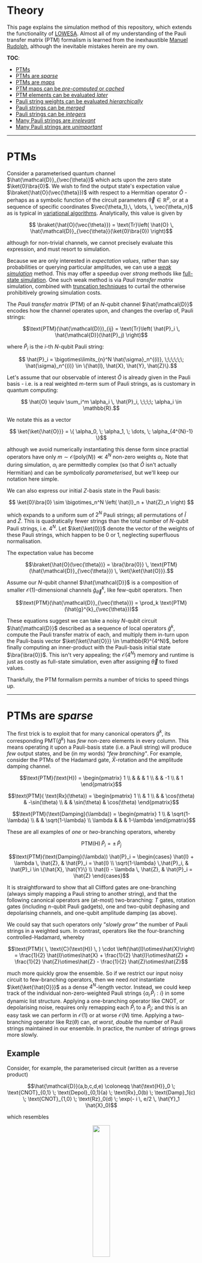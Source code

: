 Theory
=======


This page explains the simulation method of this repository, which extends the functionality of [LOWESA](https://arxiv.org/abs/2308.09109). Almost all of my understanding of the Pauli transfer matrix (PTM) formalism is learned from the inexhaustible [Manuel Rudolph](https://github.com/MSRudolph), although the inevitable mistakes herein are my own.

**TOC**:

- [PTMs](#ptms)
- [PTMs are _sparse_](#ptms-are-sparse)
- [PTMs are _maps_](#ptms-are-maps)
- [PTM maps can be _pre-computed_ or _cached_](#ptm-maps-can-be-pre-computed-or-cached)
- [PTM elements can be evaluated _later_](#ptm-elements-can-be-evaluated-later)
- [Pauli string weights can be evaluated _hierarchically_](#pauli-string-weights-can-be-evaluated-hierarchically)
- [Pauli strings can be _merged_](#pauli-strings-can-be-merged)
- [Pauli strings can be _integers_](#pauli-strings-can-be-integers)
- [Many Pauli strings are _irrelevant_](#many-pauli-strings-are-irrelevant)
- [Many Pauli strings are _unimportant_](#many-pauli-strings-are-unimportant)




-----------------------

# PTMs


Consider a parameterised quantum channel $\hat{\mathcal{D}}_{\vec{\theta}}$ which acts upon the zero state $\ket{0}\bra{0}$. We wish to find the output state's expectation value $\braket{\hat{O}(\vec{\theta}})$ with respect to a Hermitian operator $\hat{O}$ - perhaps as a symbolic function of the circuit parameters $\vec{\theta} \in \mathbb{R}^{p}$, or at a sequence of specific coordinates $\vec{\theta_1},\, \dots, \, \vec{\theta_n}$ as is typical in [variational algorithms](https://www.nature.com/articles/s42254-021-00348-9). Analytically, this value is given by

```math
    \braket{\hat{O}(\vec{\theta}}) = \text{Tr}\left( \hat{O} \, \hat{\mathcal{D}}_{\vec{\theta}}(\ket{0}\bra{0}) \right)
```

although for non-trivial channels, we cannot precisely evaluate this expression, and must resort to simulation.



Because we are only interested in _expectation values_, rather than say probabilities or querying particular amplitudes, we can use a [_weak simulation_](https://journals.aps.org/pra/abstract/10.1103/PhysRevA.91.012334) method. This may offer a speedup over _strong_ methods like [full-state simulation](https://arxiv.org/abs/2311.01512). One such weak method is via _Pauli transfer matrix_ simulation, combined with [truncation techniques](https://arxiv.org/abs/2308.09109) to curtail the otherwise prohibitively growing simulation costs.



The _Pauli transfer matrix_ (PTM) of an $N$-qubit channel $\hat{\mathcal{D}}$ encodes how the channel operates upon, and changes the overlap of, Pauli strings:

```math
\text{PTM}(\hat{\mathcal{D}})_{ij} = \text{Tr}\left( \hat{P}_i \, \hat{\mathcal{D}}(\hat{P}_j) \right)
```

where $\hat{P}_i$ is the $i$-th $N$-qubit Pauli string:

```math
    \hat{P}_i = \bigotimes\limits_{n}^N \hat{\sigma}_n^{(i)}, \;\;\;\;\;\;  \hat{\sigma}_n^{(i)} \in \{\hat{I}, \hat{X}, \hat{Y}, \hat{Z}\}.
```

Let's assume that our observable of interest $\hat{O}$ is already given in the Pauli basis - i.e. is a real weighted $m$-term sum of Pauli strings, as is customary in quantum computing:

```math
    \hat{O} \equiv \sum_i^m \alpha_i \, \hat{P}_i, \;\;\;\; \alpha_i \in \mathbb{R}.
```

We notate this as a vector

```math
    \ket{\ket{\hat{O}}} = \{ \alpha_0, \; \alpha_1, \; \dots, \; \alpha_{4^{N}-1} \}
```

although we avoid numerically instantiating this dense form since practial operators have only $m \sim \mathcal{O}(\text{poly}(N)) \ll 4^N$ non-zero weights $\alpha_i$.
Note that during simulation, $\alpha_i$ are permittedly complex (so that $\hat{O}$ isn't actually Hermitian) and can be _symbolically parameterised_, but we'll keep our notation here simple.

We can also express our initial $Z$-basis state in the Pauli basis:

```math
    \ket{0}\bra{0} \sim \bigotimes_n^N \left( \hat{I}_n + \hat{Z}_n \right) 
```

which expands to a uniform sum of $2^N$ Pauli strings; all permutations of $\hat{I}$ and $\hat{Z}$. This is quadratically fewer strings than the total number of $N$-qubit Pauli strings, i.e. $4^N$. Let $\ket{\ket{0}}$ denote the vector of the weights of these Pauli strings, which happen to be $0$ or $1$, neglecting superfluous normalisation.

The expectation value has become

```math
\braket{\hat{O}(\vec{\theta})} = \bra{\bra{0}} \, \text{PTM}(\hat{\mathcal{D}}_{\vec{\theta}}) \, \ket{\ket{\hat{O}}}.
```

Assume our $N$-qubit channel $\hat{\mathcal{D}}$ is a composition of smaller $\mathcal{O}(1)$-dimensional channels $\hat{g}^{k}_{\vec{\theta}}$, like few-qubit operators. Then

```math
\text{PTM}(\hat{\mathcal{D}}_{\vec{\theta}}) = \prod_k \text{PTM}(\hat{g}^{k}_{\vec{\theta}})
```



These equations suggest we can take a noisy $N$-qubit circuit $\hat{\mathcal{D}}$ described as a sequence of local operators $\hat{g}^k$, compute the Pauli transfer matrix of each, and multiply them in-turn upon the Pauli-basis vector $\ket{\ket{\hat{O}}} \in \mathbb{R}^{4^N}$, before finally computing an inner-product with the Pauli-basis initial state $\bra{\bra{0}}$. This isn't very appealing; the $\mathcal{O}(4^N)$ memory and runtime is just as costly as full-state simulation, even after assigning $\vec{\theta}$ to fixed values.

Thankfully, the PTM formalism permits a number of tricks to speed things up.


----------------------------



# PTMs are _sparse_


The first trick is to exploit that for many canonical operators $\hat{g}^k$, its corresponding $\text{PMT}(\hat{g}^k)$ has _few_ non-zero elements in every column. This means operating it upon a Pauli-basis state (i.e. a Pauli string) will produce _few_ output states, and be (in my words) _"few branching"_. For example, consider the PTMs of the Hadamard gate, $\hat{X}$-rotation and the amplitude damping channel.

```math
\text{PTM}(\text{H}) = \begin{pmatrix} 1 \\ & & & 1 \\ & & -1 \\ & 1 \end{pmatrix}
```

```math
\text{PTM}( \text{Rx}(\theta)) = \begin{pmatrix} 1 \\ & 1 \\ & & \cos(\theta) & -\sin(\theta) \\ & & \sin(\theta) & \cos(\theta) \end{pmatrix}
```

```math
\text{PTM}(\text{Damping}(\lambda)) = \begin{pmatrix} 1 \\ & \sqrt{1-\lambda} \\ & & \sqrt{1-\lambda} \\ \lambda & & & 1-\lambda \end{pmatrix}
```

These are all examples of _one_ or _two_-branching operators, whereby

```math
    \text{PTM}(\text{H}) \, \hat{P}_i = \pm\, \hat{P}_j
```

```math
\text{PTM}(\text{Damping}(\lambda)) \hat{P}_i = \begin{cases}
\hat{I} + \lambda \, \hat{Z}, & \hat{P}_i = \hat{I} \\
\sqrt{1-\lambda} \,\hat{P}_i, & \hat{P}_i \in \{\hat{X}, \hat{Y}\} \\
\hat{I} - \lambda \, \hat{Z}, & \hat{P}_i = \hat{Z}
\end{cases}
```

It is straightforward to show that all Clifford gates are one-branching (always simply mapping a Pauli string to another string), and that the following canonical operators are (at-most) two-branching: $T$ gates, rotation gates (including $n$-qubit Pauli gadgets), one and two-qubit dephasing and depolarising channels, and one-qubit amplitude damping (as above).

We could say that such operators only _"slowly grow"_ the number of Pauli strings in a weighted sum. In contrast, operators like the four-branching controlled-Hadamard, whereby

```math
\text{PTM}( \, \text{C}(\text{H}) \, ) \cdot \left(\hat{I}\otimes\hat{X}\right)
=
\frac{1}{2} \hat{I}\otimes\hat{X} +
\frac{1}{2} \hat{I}\otimes\hat{Z} +
\frac{1}{2} \hat{Z}\otimes\hat{Z} -
\frac{1}{2} \hat{Z}\otimes\hat{Z}
```

much more quickly grow the ensemble. So if we restrict our input noisy circuit to few-branching operators, then we need _not_ instantiate $\ket{\ket{\hat{O}}}$ as a dense $4^N$-length vector. Instead, we could keep track of the individual non-zero-weighted Pauli strings $\{ \alpha_i \, \hat{P}_i : i \}$ in some dynamic list structure. Applying a one-branching operator like $\text{CNOT}$, or depolarising noise, requires only remapping each $\hat{P}_i$ to a $\hat{P}_j$; and this is an easy task we can perform in $\mathcal{O}(1)$ or at worse $\mathcal{O}(N)$ time. Applying a two-branching operator like $\text{Rz}(\theta)$ can, _at worst_, _double_ the number of Pauli strings maintained in our ensemble. In practice, the number of strings grows more slowly.

## Example

Consider, for example, the parameterised circuit (written as a reverse product)

```math
\hat{\mathcal{D}}(a,b,c,d,e) \coloneqq \hat{\text{H}}_0 \; \text{CNOT}_{0,1} \; \text{Depol}_{0,1}(a) \; \text{Rx}_0(b) \; \text{Damp}_1(c) \; \text{CNOT}_{1,0} \; \text{Rz}_0(d) \; \exp(- i \, e/2 \, \hat{Y}_1 \hat{X}_0)
```

which resembles

<p align="center">
<img src="images/circ.png" width="30%">
</p>

Let's seek the expectation value of observable $\hat{O} = \hat{Y}_1$. 

Applying the PTM of each operator in-turn upon our ensemble, initially $\{ 1\times \hat{Y}_1 \} $, produces (written compactly)

```math
YI \xrightarrow{H} YI \xrightarrow{CNOT} YZ \xrightarrow{Depol} \left(1 - \frac{16}{15}a\right) YZ 
\xrightarrow{Rx}
\left(1 - \frac{16}{15}a\right) \cos(b)\, YZ - \left(1 - \frac{16}{15}a\right) \sin(b) \, YY
```

where we see the $\text{Rx}$ gate caused branching into $Y_1Z_0$ and $Y_1Y_0$.
From here, the $Y_1Y_0$ state is propogated by the remaining operators without further branching to become

```math
YY \xrightarrow{Damp} \sqrt{1-c} \, YY \xrightarrow{CNOT} -\sqrt{1-c} \, XZ \xrightarrow{Rz} -\sqrt{1-c} \, XZ \xrightarrow{\exp(YX)} -\sqrt{1-c} \, XZ.
```

However, the $Y_1Z_0$ state (neglecting its existing coefficient) becomes

```math
YZ\xrightarrow{Damp} \sqrt{1-c} \, YZ \xrightarrow{CNOT} \sqrt{1-c} \, XY \xrightarrow{Rz} \cos(d)\sqrt{1-c} \, XY - \sin(d)\sqrt{1-c} \, XX
```

and has been "two-branched" by the $\text{Rz}$ gate. The $XY$ state is unchanged by the final operator (the Pauli gadget), but the $XX$ gate is further branched into $\cos(e)\,XX - \sin(e) ZI$.

We can visualise this evolution as a graph, where nodes are Pauli strings, and edges are the transitions between them induced by an operator, weighted by elements of its PTM.

<p align="center">
<img src="images/graph.png" width="20%">
</p>


The full effect of $\hat{\mathcal{D}}$ is ergo to map 

```math
YI \rightarrow \alpha \, XX + \beta \, XY + \gamma \, XZ + \delta \, ZI
```

where weights $\alpha$, $\beta$, $\gamma$ and $\delta$ are products of specific elements of $\hat{\mathcal{D}}$'s PTMs. Computing the expectation value of $\hat{O}$ means summing a subset of these output weights, as we will elaborate upon in a proceeding section.
Observe that although the circuit $\hat{\mathcal{D}}$ contains _eight_ operators acting upon _two_ qubits, including _four_ operators which can cause two-branching, the final state is a superposition of only _four_ Pauli strings. This is a _quarter_ of the maximum possible of $4^2 = 16$, which is also the number of complex amplitudes in a $Z$-basis density matrix employed by a full-state simulator.

-------------------

# PTMs are _maps_

The next crucial trick is to treat operator PTMs as _maps_.

Due to the PTMs above being demonstrably sparse, we need not ever instantiate them as matrices, nor apply them via matrix multiplication upon vectors. Instead, we can use integer logic to determine whether a given operator's PTM would induce branching upon a nominated Pauli string. This avoids all multiplication and floating-point algebra which would utilise a CPU's floating-point unit (FPU). Instead, we determine the output strings of an operator using only integer arithmetic and indexing, utilising a CPU's arithmetic-logic unit (ALU). 

Here is the equivalent map of the $\text{Damping}$ channel, for which we saw the Pauli transfer matrix above.

<p align="center">
<img src="images/map.png" width="40%">
</p>

Avoiding FPUs does _not_ necessarily mean things are faster _per operator_; in fact, the resulting [control-flow branching](https://en.wikipedia.org/wiki/Branch_(computer_science)) will likely slow things down. However, it does permit us to _decouple_ the tracking of the evolving Pauli strings in the ensemble, from the calculation of their numerical (or symbolic) weights. We will see this is a very useful utility.



---------------------------

# PTM maps can be _pre-computed_ or _cached_

Computing the PTM of an $N$-qubit channel $\hat{\mathcal{D}}$ expressed generically as a set of $\mathbb{C}^{2^N\times 2^N}$ $\hat{Z}$-basis Kraus matrices is obviously exponentially costly in $N$.

```math
\text{PTM}(\hat{\mathcal{D}})_{ij} = \text{Tr}\left( \hat{P}_i \; \hat{\mathcal{D}}(\hat{P}_j) \right),
\;\;\;\;
\hat{P}_i = \bigotimes\limits_{n}^N \hat{\sigma}_n^{(i)}, 
\;\;\;\; 
\hat{\sigma}_n^{(i)} \in \{\hat{I}, \hat{X}, \hat{Y}, \hat{Z}\}.
```

We _can_ significantly simplify its generic matrix form above
into a product of scalars and bitwise logic in order to leverage sparsity, using equivalences (derived [here](https://arxiv.org/abs/2401.16378)) such as

```math
\left[ \hat{P}_k \right]_{ij} = \prod\limits_n^N \left[ \hat{\sigma}_n^{(k)}\right]_{i_{[n]}, \,j_{[n]}}
```

where $i_{[n]}$ is the $n$-th bit of unsigned integer $i$. We might even be able to repurpose recent state-of-the-art techniques for Pauli decomposition [[1](https://arxiv.org/abs/2301.00560),[2](https://arxiv.org/abs/2310.13421),[3](https://arxiv.org/abs/2403.11644), [4](https://arxiv.org/abs/2311.01362)].

But even so, the costs of preparing $\text{PTM}(\hat{\mathcal{D}})$ are excessive, and repeatedly paying them is _unnecessary_. We can of course pre-compute the PTMs of canonical fixed-size operators, like we did above for the Hadamard, $\hat{X}$-rotation and amplitude-damping channel, and [hard-code](https://en.wikipedia.org/wiki/Hard_coding) their maps into the source code.

This will not work for our generic user-specified $\hat{\mathcal{D}}$ channel for which we _must_ compute the PTM at runtime. We can at least ensure we never do it _twice_; we _cache_ the calculated map of the user's channel and consult the map at subsequent re-applications. This sounds easy, but beware; the user's Kraus maps are likely _parameterised_. For example, they may specify matrices in terms of symbols $\theta$ and $\lambda$:

```math
\hat{K}_1(\theta,\lambda) = \begin{pmatrix} 
\cos(\theta) & - i \, \sin(\theta) \\ 
-i \, \sqrt{1-\lambda} \sin(\theta) & \sqrt{1-\lambda} \cos(\theta)
\end{pmatrix},
\;\;\;\;\;\;
\hat{K}_2(\theta,\lambda) = \begin{pmatrix}
-i \, \sqrt{\lambda} \sin(\theta) & \sqrt{\lambda} \cos(\theta) \\ 0 & 0
\end{pmatrix}.
```

The PTM, calculated via $\hat{\mathcal{D}}'s$ [superoperator](https://en.wikipedia.org/wiki/Superoperator), is four-branching:

```math
\text{PTM}(\hat{\mathcal{D}}) = \left\{ i,j: \bra{\bra{\hat{P}_i}} \, \left( \hat{K}_1^*\otimes\hat{K}_1 + \hat{K}_2^*\otimes\hat{K}_2 \right) \ket{\ket{\hat{P}_j}} \right\}
```
```math
=
\begin{pmatrix}
 \frac{1}{2} (| 1-\lambda | +| \lambda | +1) \cosh (\Im(\theta )) & \frac{1}{2} (| 1-\lambda | +| \lambda | +1) \sinh
   (\Im(\theta )) & -\frac{1}{2} (| 1-\lambda | +| \lambda | -1) \sin (\Re(\theta )) & -\frac{1}{2} (| 1-\lambda | +|
   \lambda | -1) \cos (\Re(\theta )) \\
 \Re\left(\sqrt{1-\lambda }\right) \sinh (\Im(\theta )) & \Re\left(\sqrt{1-\lambda }\right) \cosh (\Im(\theta )) & i
   \left(\sqrt{1-\lambda }-\Re\left(\sqrt{1-\lambda }\right)\right) \cos (\Re(\theta )) & -i \left(\sqrt{1-\lambda
   }-\Re\left(\sqrt{1-\lambda }\right)\right) \sin (\Re(\theta )) \\
 \Im\left(\sqrt{1-\lambda }\right) \sinh (\Im(\theta )) & -i \left(\sqrt{1-\lambda }-\Re\left(\sqrt{1-\lambda
   }\right)\right) \cosh (\Im(\theta )) & \Re\left(\sqrt{1-\lambda }\right) \cos (\Re(\theta )) & -\Re\left(\sqrt{1-\lambda
   }\right) \sin (\Re(\theta )) \\
 \frac{1}{2} (-| 1-\lambda | +| \lambda | +1) \cosh (\Im(\theta )) & \frac{1}{2} (-| 1-\lambda | +| \lambda | +1) \sinh
   (\Im(\theta )) & \frac{1}{2} (| 1-\lambda | -| \lambda | +1) \sin (\Re(\theta )) & \frac{1}{2} (| 1-\lambda | -| \lambda
   | +1) \cos (\Re(\theta ))
\end{pmatrix}
```

However, if we assume that $\hat{\mathcal{D}}$ is a valid channel, and is ergo completely-positive and trace-preserving ([CPTP](https://en.wikipedia.org/wiki/Quantum_channel)), then we can constrain that $\theta \in \mathbb{R}$ and $\lambda \in [0,1]$. The PTM then simplifies to

```math
= \begin{pmatrix}
1 \\
& \sqrt{1-\lambda} \\
& & \sqrt{1-\lambda}\cos(\theta) & -\sqrt{1-\lambda}\sin(\theta) \\
\lambda & & (1 - \lambda)\sin(\theta) & (1 - \lambda )\cos(\theta)
\end{pmatrix}
```

which we efficiently store as a two-branching parameterised map;

```math
\begin{cases}
I \rightarrow I + \lambda \,  Z \\
X \rightarrow \sqrt{1-\lambda} \, X \\
Y \rightarrow \sqrt{1-\lambda}\cos(\theta)\,Y - \sqrt{1-\lambda} \sin(\theta)\,Z \\
Z \rightarrow (1-\lambda)\sin(\theta) \, Y + (1-\lambda)\cos(\theta)\, Z
\end{cases}
```

We can perform this analytic simplification at runtime using a symbolic algebra library like [SymPy](https://www.sympy.org), requiring the user to specify their matrices (e.g. $\hat{K}_1$, $\hat{K}_2$ above) in terms of the library's symbolic types. Such simplification is _expensive_; typically more so than computing the unconstrained PTM, making caching even more crucial. 

The tricky part of caching _parameterised_ maps is keeping the cached map agnostic to the particular symbolic parameter. For example, gates $\text{Rx}(\theta)$ and $\text{Rx}(\phi)$, where $\theta,\phi\in\mathbb{R}$, have identical PTMs, except that they merely differ in variable. They should ergo share a cache;

```math
\text{mapOfPTM}(\text{Rx}(\theta)) = \text{someCachedMap}(\alpha)\Big|_{\alpha \rightarrow \theta}
```
```math
\text{mapOfPTM}(\text{Rx}(\phi)) = \text{someCachedMap}(\alpha)\Big|_{\alpha \rightarrow \phi}
```

But a non-CPTP operator $\text{Rx}(\gamma)$ where $\gamma$ is permittedly complex _cannot_ leverage this cached map, because the analytic simplifications that informed $\text{someCachedMap}$ are invalid for $\gamma \in \mathbb{C}$. We must compute and cache a separate map for non-CPTP $\text{Rx}$ operators.

This repository demonstrates a method of just-in-time caching maps with cache keys which encode the domains of the map's symbolic parameters.


---------------------------

# PTM elements can be evaluated _later_

As we previously alluded to, PTM simulation allows us to determine the evolution of a sum of Pauli strings in a way that is agnostic to their weights. This permits us to _defer_ calculation of the weights until after the final ensemble of Pauli strings has been obtained, which in-turn empowers us to keep operator parameters and ergo the PTM elements symbolic during simulation.

Consider again the action of $\hat{\mathcal{D}}$ above which mapped

```math
YI \rightarrow \alpha \, XX + \beta \, XY + \gamma \, XZ + \delta \, ZI,
```

which we visualised as a graph. 
The weight $\alpha$ of $XX$ is the product of all edge labels (each is a symbolic PTM element) between the $XX$ leaf node and the root $YI$. Given this graph as a data-structure encoding our simulation history, we could ergo traverse upward from the leaf to the root, multiplying each encountered edge into a product.
The result is

```math
\alpha = \cos(e) \, (-\sin(d)) \, \sqrt{1-c} \, \cos(b) \, \left(1 - \frac{16}{15}a \right)
```

This example admitted a sufficiently small product to multiply analytically, but imagine we had applied _millions_ of operators such that the graph is millions of layers deep. We would _not_ wish to analytically process a product with millions of symbolic terms. Instead, we accept a set of parameter substitutions (e.g. $a=1/2$, $b=\pi$, etc) and numerically evaluate the coefficient of each graph edge during traversal, collecting a finite-precision product of floating-point numbers. In effect, we have _deferred_ substitution of symbolic parameters, and the multiplication of PTM elements, until the moment we wish to compute the weight of a particular output Pauli string.

This is great news because the posteriori numerical substition is usually _cheap_, while obtaining the unweighted output ensemble of Pauli strings is traditionally expensive. By deferring weight evaluation, we can obtain the output strings _once_ then cheaply re-sample their numeric weights for a family of symbolic substitutions. This lets us determine the expectation value $\braket{\hat{O}(\vec{\theta}_0)}$ at as large a number of parameter coordinates $\vec{\theta}_0$ as we wish, avoiding the expensive re-simulation which would be necessary in numerical full-state simulation. 
This is fantastically useful for simulating variational algorithms wherein repeatedly evaluating $\braket{\hat{O}(\vec{\theta})}$ is a common subroutine, like in [imaginary-time minimisation](https://www.nature.com/articles/s41534-019-0187-2). We can also posteriori vary the coefficients of our operator $\hat{O}$ itself.


--------------------

# Pauli string weights can be evaluated _hierarchically_

The actual numerical evaluation of the weights of the output Pauli strings can leverage graph algorithms and [memoization](https://en.wikipedia.org/wiki/Memoization).

Assume that during simulation, where we applied PTMs as maps upon a growing ensemble of Pauli strings, we developed a graph like we have visualised above. As described above, computing a weight of an output Pauli string requires traversing this graph and accumulating a product of the expressions (with symbols substituted to produce a numerical value) associated with the edges between the string's leaf node, and the root node(s) (the initial Pauli strings). Re-performing this independently for each output Pauli string is wasteful. 

Instead, we can traverse from the root node(s) to the leaves and record the numerical weight of each encountered node. The weight of a node is simply its parent node's weight multiplied by their shared edge. Nodes with multiple parents (due to merging, explained below) have each contribution summed. Computing the weight of another leaf node requires merely traversing the graph until encountering an ancestor with a pre-computed weight. In this way, we utilise the "partial weights" involved in the evaluation of one output Pauli string's weight, in the subsequent calculation of another's weight, avoiding duplicated calculation of "sub-products". We are computing weights _hierarchically_ at the cost of additional memory.



To illustrate this, consider the below three-qubit circuit

<p align="center">
<img src="images/path_circ.png" width="25%">
</p>

propogating an initial Pauli string sum of $\hat{O} = Y_0 + Z_0$. We visualise below the evolution and highlight all ancestors of the leaf node (i.e. final Pauli string) $Z_0$ in red.

<p align="center">
<img src="images/path.png" width="40%">
</p>

To evaluate $Z_0$'s output weight, we traverse upward from its leaf node (without calculation) until reaching the two root nodes. We take their weights (i.e. the coefficients of $Y_0$ and $Z_0$ in $\hat{O}$ which are both $1$) and follow the red path back down the graph, multiplying the substituted edge values upon these weights. On the way down, each node (every ancestor of leaf $Z_0$) memoizes its weight, from the contribution of its own ancestors. 

Imagine we next calculate the weight of the output $Y_1Y_0$ string (which is two nodes to the left of leaf $Z_0$ in the plotted graph). We begin traversing upward toward the root but encounter node $IIX$ in the sixth layer from the top, which was visited during $Z_0$'s traversal (i.e. lies within the red path). Its weight is already known so upward traversal stops and downward traversal begins; only the descendents of $IIX$ need their weights explicitly calculated.

In theory, _every_ output Pauli's string weight can be calculated without duplication, such that every edge is only ever traversed once.



-----------------------------

# Pauli strings can be _merged_

The above example evaluation showed another important property of Pauli transfer simulation; branched Pauli strings can re-combine. 

Consider observable $\hat{O} = \hat{X}_0$ and circuit $\hat{\mathcal{D}} = [\text{Rz}_0(\theta), \, \text{T}_0]$ (written as a sequence of operators). The first operator effects:

```math
X \xrightarrow{Rz} \cos(\theta) \, X + \sin(\theta) \, Y
```

while the second effects

```math
X \xrightarrow{T} \frac{1}{\sqrt{2}} \, X + \frac{1}{\sqrt{2}} \, Y \\
Y \xrightarrow{T} - \frac{1}{\sqrt{2}} \, X + \frac{1}{\sqrt{2}} \, Y.
```

The full result is ergo

```math
X \xrightarrow{\hat{\mathcal{D}}} \cos(\theta) \left( \frac{1}{\sqrt{2}} X + \frac{1}{\sqrt{2}} Y \right)
+
\sin(\theta) \left( - \frac{1}{\sqrt{2}} X + \frac{1}{\sqrt{2}} Y \right)
```

which we recognise contains duplicate Pauli strings. It is prudent to combine the duplicate strings by summing their weights, producing

```math
= \frac{1}{\sqrt{2}}\left(\cos(\theta) - \sin(\theta) \right) \, X \; + \; \frac{1}{\sqrt{2}}\left(\cos(\theta) + \sin(\theta) \right) \, Y.
```

If we did this combining _immediately_ during simulation, then we effectively shrink the total number of simultaneously maintained Pauli strings, reducing the severity of branching, and accelerating the simulation of subsequent operators. We cannot actually _sum_ the incident string's weights together during simulation because we are deferring their evaluation. Instead, we somehow encode that the weights are to be later combined. In our "evaluation graph" visualised above, this means creating one node for the incident Pauli strings, and assigning it multiple parent nodes. This only marginally complicates post-simulation traversal.

We must think very carefully about _how_ to efficiently detect coinciding Pauli strings to merge. This is a computational challenge we must perform during the expensive simulation (rather than the posteriori numerical evaluation), which if done poorly, could significantly harm performance. This challenge ultimately decides the data-structure with which we maintain the ensemble of Pauli strings. In this code-base, we demonstrate use of an efficiently searchable _dictionary_ using Pauli strings as keys. This permits checking whether a given Pauli string is already present in the ensemble in [amortized](https://en.wikipedia.org/wiki/Amortized_analysis) time $\mathcal{O}(K)$ where $K$ is the cost of _hashing_ the key; i.e. mapping the Pauli-string to a hash-table index.

We note there are a wealth of other natural data-structures that may be ultimately more efficient than a dictionary.

-----------------------

# Pauli strings can be _integers_

To maintain an ensemble of Pauli strings, we must choose a representation of a single string, such as $X_{8}Y_3Z_0$. We opt to represent a Pauli string as a base-4 numeral, such that (using [little-endian](https://en.wikipedia.org/wiki/Endianness)):
```
 I = 0
 X = 1
 Y = 2
 Z = 3
XI = 4
XX = 5
...
ZZ = 16
```
and so on. 

The value of these numerals increase exponentially with the position $n$ of the left-most non-identity Pauli; by $\mathcal{O}(4^n)$. The numeral value of the $9$-qubit Pauli string $X_{8}Y_3Z_0$ is already $65,667$.
It is ergo essential to use an [arbitrary precision](https://en.wikipedia.org/wiki/Arbitrary-precision_arithmetic) type, like Python's `int`, otherwise one strictly limits the number of qubits their circuit operators can target. For example, using a `C++`'s 8-byte (64-bit) `unsigned long long int` type restricts simulation to circuits targeting at most $N=32$ qubits. Trying to represent Pauli string $X_{32}$ with such a type would cause an [overflow](https://en.wikipedia.org/wiki/Integer_overflow).


Still, representing Pauli strings as integers have several benefits:

- Hashing $N$-qubit Pauli strings as numbers for dictionary lookup is efficient - often faster than $\mathcal{O}(N)$ and potentially achieving $K \sim \mathcal{O}(\log(N))$. 
- Processing the action of an operator's PTM (as a map) upon a Pauli string can be done using _bitwise logic_. 
- Because integers are [primitives](https://en.wikipedia.org/wiki/Primitive_data_type), our Pauli strings are [first class citizens](https://en.wikipedia.org/wiki/First-class_citizen) and can be kept in [stack memory](https://en.wikipedia.org/wiki/Stack-based_memory_allocation), safely and efficiently passed between functions, and be treated as immutable by hash-tables. 




----------------------------

# Many Pauli strings are _irrelevant_


We have so far described how operators can be effected upon Pauli strings, producing one or more output strings. The ensemble of Pauli strings we must simultaneously store ergo _grows_ as we apply operators. There is no reason to think this ensemble stays tractable. In fact, it generally grows exponentially quickly with circuit depth. 

Consider an $N$-qubit circuit composed of operators which always cause two-branching upon every Pauli string. After applying only $2N$ operators, we might already saturate the total number of unique $N$-qubit Pauli strings,  $4^N$. Our memory costs alone might exceed those of an equivalent full-state density matrix simulation.

Thankfully, we do not need _all_ output strings. We are ultimately interested in the expectation value of $\hat{O}$, given by

```math
\braket{\hat{O}(\vec{\theta})} = \bra{\bra{0}} \, \text{PTM}(\hat{\mathcal{D}}_{\vec{\theta}}) \, \ket{\ket{\hat{O}}},
```

where our circuit's initial zero state has Pauli string

```math
    \ket{0}\bra{0} \sim \bigotimes_n^N \left( \hat{I}_n + \hat{Z}_n \right).
```

The inner-product sums only the weights of the Pauli strings of $\text{PTM}(\hat{\mathcal{D}}_{\vec{\theta}}) \, \ket{\ket{\hat{O}}}$ which contain only $\hat{I}$ and $\hat{Z}$ Paulis. This is $2^N$ total strings, quadratically fewer than the $4^N$ possible. 

In our first example circuit, only the path highlighted red below features Pauli strings which ultimately contribute to the calculation of $\braket{\hat{O}}$.
<p align="center">
<img src="images/graph_path.png" width="20%">
</p>


So we can discard all other Pauli strings at the end of simulation, before substituting in parameters and evaluating numerical weights. This accelerates the post-simulation parameter substitution, but we noted earlier that is the _fast part_; discarding final Pauli strings does not help the critical, slow simulation itself, and does not rescue us from the prohibitive costs of maintaining huge ensembles. Thankfully, we can discard strings _earlier_...

----------------------------

# Many Pauli strings are _unimportant_

In the above example, we could have hypothetically discarded the $Y_1Y_0$ string as soon as it split from the red path. This would have saved us the trouble of propogating the string through the remainder of the circuit. Alas, we did not know in advance that the string would not eventually produce all $\hat{I}$-or-$`\hat{Z}`$ output strings.

Fortunately, we can sometimes _predict_ which Pauli strings of our current ensemble will contribute negligibly to the final expectation value, and discard them during simulation. This may keep the ensemble tractable, enabling simulation of otherwise intractably deep circuits.
There are a variety of exact and heuristic methods to perform this "truncation of paths" as presented by [Rudolph _et al_](https://arxiv.org/abs/2308.09109). 

Some methods use knowledge of the (PTMs of the) remaining operators in a circuit to reason certain Pauli strings _cannot_ be transformed to all $\hat{I}$-or-$`\hat{Z}`$ by the circuit's end, because the string contains too many $\hat{X}$ and $\hat{Y}$ operators. Other methods leverage that a string is the result of many branches and has ergo accumulated a very small weight, so will be relatively insignificant in the final sum to compute $\braket{\hat{O}}$. 

Discarding strings that contribute negligibly but finitely to the expectation value means we are ultimately _approximating_ the value. Interestingly, we make this approximation during simulation, _before_ operator parameter substitution, and ergo while the operator PTM elements are still _symbolic_. For example, consider the evaluation graph below.


<p align="center">
<img src="images/notrunc.png" width="40%">
</p>

As highlighted in red, the two output Pauli strings with a non-zero overlap with $\ket{\ket{0}}$ are

```math
\sin(a)\sin(b)\cos(c)\cos(d) \; ZZ \;+\;
\sin(a)\cos(b)\sin(d) \; ZI
```

and the sum of their coefficients is the expectation value $\braket{\hat{O}}$.
Imagine however that we discarded the $IZ$ node at the third layer:

<p align="center">
<img src="images/trunc.png" width="40%">
</p>

We would lose the first term above, inducing an absolute error in $\braket{\hat{O}}$ of $|\sin(a)\sin(b)\cos(c)\cos(d)|$. This is incidentally the smaller of the two weights; the relative error is

```math
\frac{\Delta\braket{\hat{O}}}{\braket{\hat{O}}} = 
(1 + \cot(b)\sec(c)\tan(d))^{-1} \; \in (0, 1],
```

with exact value determined by the circuit parameters $\vec{\theta} = \{a,b,c,d\}$.
This is no coincidence. The retained $ZI$ leaf node is the result of only _three_ ancestral branches, but the discarded $ZZ$ leaf node resulted from _four_. Each branch (under a PTM of a CPTP operator) multiplies the Pauli string by a $\le 1$ coefficient.
Products of _more_ trigonometric monomials (or other scalars $\le 1$) have smaller absolute values than products with fewer terms.
Ergo discarding Pauli strings with more ancestral branches results in a smaller relative error in the output observable $\braket{\hat{O}({\vec{\theta}})}$. For deep circuits producing many Pauli strings with a large variance in the number of ancestral branches, the relative error is expected to be very small.

Truncating the Pauli ensemble in this manner - discarding Pauli strings which have branched "too many times" - removes the high-degree trigonometric monomials from our symbolic expectation value. In a sense, we are replacing $\braket{\hat{O}({\vec{\theta}})}$ with a lower-order approximation. Because this is performed independently of the parameters $\vec{\theta}$ so that the approximate result can be evaluated at a sequence of coordinates $\vec{\theta}_0$, we can say we have obtained a "surrogate expectation landscape".


This is the most essential trick of the Low Weight Efficient Simulation Aalgorithm ([LOWESA](https://arxiv.org/abs/2306.05400)), in order to keep the total number of processed Pauli strings below a tractable threshold. Note in that work, they perform a _depth-first_ evaluation of the output Pauli string weights (maintaining only one string at a time), whereas this repository demonstrates a _breadth-first_ evaluation, maintaining multiple strings.

This repository demonstrates a simple generalisation of "truncation via maximal frequency" for compatibility with merged Pauli strings, by truncating instead by a node's normalised "fraction of lineage". 
